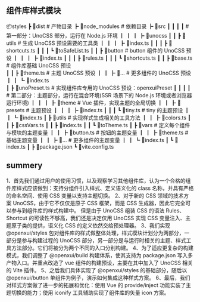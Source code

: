 ## 组件库样式模块

📦styles
┣ 📂dist # 产物目录
┣ 📂node_modules # 依赖目录
┣ 📂src
┃ ┃
┃ ┃ # 第一部分：UnoCSS 部分，运行在 Node.js 环境
┃ ┃
┃ ┣ 📂unocss
┃ ┃ ┣ 📂utils # 生成 UnoCSS 预设需要的工具类
┃ ┃ ┃ ┣ 📜index.ts
┃ ┃ ┃ ┣ 📜shortcuts.ts
┃ ┃ ┃ ┗ 📜toSafeList.ts
┃ ┃ ┣ 📂button # button 组件的 UnoCSS 预设
┃ ┃ ┃ ┣ 📜index.ts
┃ ┃ ┃ ┣ 📜rules.ts
┃ ┃ ┃ ┗ 📜shortcuts.ts
┃ ┃ ┣ 📜base.ts # 组件库基础 UnoCSS 预设  
 ┃ ┃ ┣ 📜theme.ts # 主题 UnoCSS 预设
┃ ┃ ┣ 📜... # 更多组件的 UnoCSS 预设
┃ ┃ ┗ 📜index.ts  
 ┃ ┣ 📜unoPreset.ts # 实现组件库专用的 UnoCSS 预设：openxuiPreset
┃ ┃
┃ ┃ # 第二部分：主题部分，运行在混合环境(SSR 场景下的 Node.js 环境或者浏览器运行环境)
┃ ┃
┃ ┣ 📂theme # Vue 插件，实现主题的全局切换
┃ ┃ ┣ 📂presets # 主题预设
┃ ┃ ┃ ┣ 📜index.ts
┃ ┃ ┃ ┗ 📜tiny.ts # tiny 的主题预设
┃ ┃ ┗ 📜index.ts
┃ ┣ 📂utils # 实现样式生成相关的工具方法
┃ ┃ ┣ 📜colors.ts
┃ ┃ ┣ 📜cssVars.ts
┃ ┃ ┣ 📜index.ts
┃ ┃ ┗ 📜toTheme.ts
┃ ┣ 📂vars # 定义每个组件与模块的主题变量
┃ ┃ ┣ 📜button.ts # 按钮的主题变量
┃ ┃ ┣ 📜theme.ts # 基础主题变量
┃ ┃ ┣ 📜... # 更多组件的主题变量
┃ ┃ ┗ 📜index.ts
┃ ┗ 📜index.ts
┃
┣ 📜package.json
┗ 📜vite.config.ts

## summery

1、首先我们通过用户的使用习惯，以及观察学习其他组件库，认为一个合格的组件库样式应该做到：支持分组件引入样式、定义语义化的 class 名称，并具有严格的命名空间、使用 CSS 变量以支持主题切换。
2、对于新的 CSS 领域的技术方案 UnoCSS，由于它不仅仅是原子 CSS 框架，而是 CSS 生成器，因此它完全可以参与到组件库的样式构建中。
但是由于 UnoCSS 组装 CSS 的语法 Rules、Shortcut 的可读性不够高，我们还是决定仅用 UnoCSS 实现 CSS 变量注入、主题原子类的提供，语义化 CSS 的定义依然交给预处理器。
3、我们实现 @openxui/styles 包对组件库的样式做整体处理，样式模块计划分为两部分，一部分是参与构建过程的 UnoCSS 部分，另一部分是与运行时相关的主题、样式工具方法部分。它们将被分为两个不同的入口分别构建。
4、为了适应更复杂的构建模式，我们调整了 @openxui/build 构建体系，使其支持为 package.json 写入多产物入口。并重点改造了 vue 组件的构建预设，主要在其中加入了 UnoCSS 相关的 Vite 插件。
5、之后我们具体实现了 @openxui/styles 的基础部分，随后以 @openxui/button 单组件为例子，演示如何集成这种样式方案。
6、最后，我们对样式方案做了进一步的拓展和优化：使用 Vue 的 provide/inject 功能实装了主题切换的能力；使用 iconify 工具辅助实现了组件库的矢量 icon 方案。
